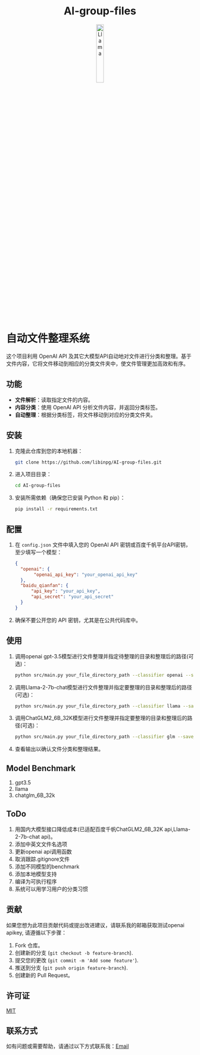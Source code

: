 <h1 align="center">
  AI-group-files
</h1>
<p align="center" width="100%">
  <img src="https://libinpg.github.io/logo.png" alt="Llama" style="width: 20%; display: block; margin: auto;"></a>
</p>

# 自动文件整理系统

这个项目利用 OpenAI API 及其它大模型API自动地对文件进行分类和整理。基于文件内容，它将文件移动到相应的分类文件夹中，使文件管理更加高效和有序。

## 功能

- **文件解析**：读取指定文件的内容。
- **内容分类**：使用 OpenAI API 分析文件内容，并返回分类标签。
- **自动整理**：根据分类标签，将文件移动到对应的分类文件夹。

## 安装

1. 克隆此仓库到您的本地机器：
   ```bash
   git clone https://github.com/libinpg/AI-group-files.git

2. 进入项目目录：
   ```bash
   cd AI-group-files
   ```
3. 安装所需依赖（确保您已安装 Python 和 pip）：
   ```bash
   pip install -r requirements.txt
   ```

## 配置

1. 在 `config.json` 文件中填入您的 OpenAI API 密钥或百度千帆平台API密钥，至少填写一个模型：
   ```json
   {
     "openai": {
          "openai_api_key": "your_openai_api_key"
     },
     "baidu_qianfan": {
         "api_key": "your_api_key",
         "api_secret": "your_api_secret"
     }
   }
   ```
2. 确保不要公开您的 API 密钥，尤其是在公共代码库中。

## 使用

1. 调用openai gpt-3.5模型进行文件整理并指定待整理的目录和整理后的路径(可选)：
   ```bash
   python src/main.py your_file_directory_path --classifier openai --save_path xxx
   ```
2. 调用Llama-2-7b-chat模型进行文件整理并指定要整理的目录和整理后的路径(可选)：
   ```bash
   python src/main.py your_file_directory_path --classifier llama --save_path xxx
   ```
3. 调用ChatGLM2_6B_32K模型进行文件整理并指定要整理的目录和整理后的路径(可选)：
   ```bash
   python src/main.py your_file_directory_path --classifier glm --save_path xxx
   ```
4. 查看输出以确认文件分类和整理结果。

## Model Benchmark

1. gpt3.5
2. llama
3. chatglm_6B_32k

## ToDo

1. 用国内大模型接口降低成本(已适配百度千帆ChatGLM2_6B_32K api,Llama-2-7b-chat api)。
2. 添加中英文文件名选项
3. 更新openai api调用函数
4. 取消跟踪.gitignore文件
5. 添加不同模型的benchmark
6. 添加本地模型支持
7. 编译为可执行程序
8. 系统可以用学习用户的分类习惯


## 贡献

如果您想为此项目贡献代码或提出改进建议，请联系我的邮箱获取测试openai apikey, 请遵循以下步骤：

1. Fork 仓库。
2. 创建新的分支 (`git checkout -b feature-branch`).
3. 提交您的更改 (`git commit -m 'Add some feature'`).
4. 推送到分支 (`git push origin feature-branch`).
5. 创建新的 Pull Request。

## 许可证

[MIT](https://choosealicense.com/licenses/mit/)

## 联系方式

如有问题或需要帮助，请通过以下方式联系我：[Email](mailto:1790572759@qq.com)
